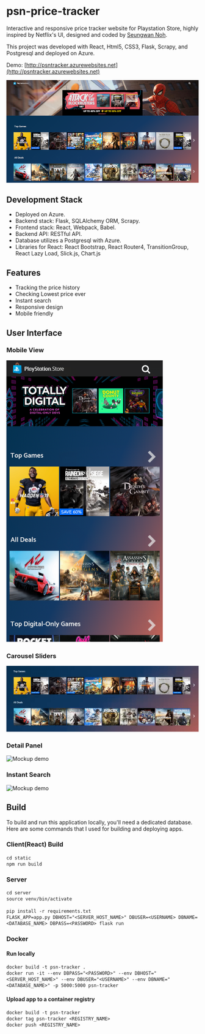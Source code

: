 # psn-price-tracker

Interactive and responsive price tracker website for Playstation Store, highly inspired by Netflix's UI, designed and coded by [Seungwan Noh](https://github.com/swnoh).

This project was developed with React, Html5, CSS3, Flask, Scrapy, and Postgresql and deployed on Azure.

Demo: [http://psntracker.azurewebsites.net](http://psntracker.azurewebsites.net)

![Mockup demo](screenshots/main.png)

## Development Stack

- Deployed on Azure.
- Backend stack: Flask, SQLAlchemy ORM, Scrapy.
- Frontend stack: React, Webpack, Babel.
- Backend API: RESTful API.
- Database utilizes a Postgresql with Azure.
- Libraries for React: React Bootstrap, React Router4, TransitionGroup, React Lazy Load, Slick.js, Chart.js

## Features

- Tracking the price history
- Checking Lowest price ever
- Instant search
- Responsive design
- Mobile friendly

## User Interface

### Mobile View

![Mockup demo](screenshots/mobile.png)

### Carousel Sliders

![Mockup demo](screenshots/slider.gif)

### Detail Panel

![Mockup demo](screenshots/detail_panel.gif)

### Instant Search

![Mockup demo](screenshots/searching.gif)

## Build

To build and run this application locally, you'll need a dedicated database. Here are some commands that I used for building and deploying apps.

### Client(React) Build

```
cd static
npm run build
```

### Server

```
cd server
source venv/bin/activate

pip install -r requirements.txt
FLASK_APP=app.py DBHOST="<SERVER_HOST_NAME>" DBUSER=<USERNAME> DBNAME=<DATABASE_NAME> DBPASS=<PASSWORD> flask run
```

### Docker

#### Run locally

```
docker build -t psn-tracker .
docker run -it --env DBPASS="<PASSWORD>" --env DBHOST="<SERVER_HOST_NAME>" --env DBUSER="<USERNAME>" --env DBNAME="<DATABASE_NAME>" -p 5000:5000 psn-tracker
```

#### Upload app to a container registry

```
docker build -t psn-tracker
docker tag psn-tracker <REGISTRY_NAME>
docker push <REGISTRY_NAME>
```
